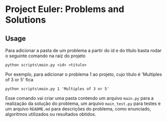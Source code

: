 # Project Euler: Problems and Solutions 

## Usage

Para adicionar a pasta de um problema a partir do id e do título basta rodar o seguinte comando na raíz do projeto

```
python scripts\main.py <id> <titulo>
```

Por exemplo, para adicionar o problema 1 ao projeto, cujo título é 'Multiples of 3 or 5' fica

```
python scripts\main.py 1 'Multiples of 3 or 5'
```

Esse comando vai criar uma pasta contendo um arquivo `main.py` para a realização da solução do problema, um arquivo `main_test.py` para testes e um arquivo `README.md` para descrições do problema, como enunciado, algoritmos utilizados ou resultados obtidos.